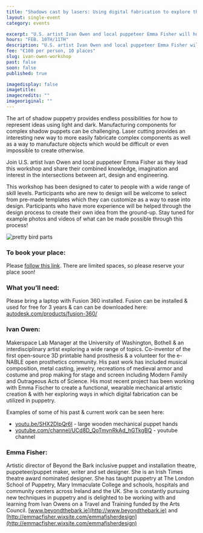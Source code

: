 ```yaml
---
title: "Shadows cast by lasers: Using digital fabrication to explore the beauty of light & movement"
layout: single-event
category: events

excerpt: "U.S. artist Ivan Owen and local puppeteer Emma Fisher will host an imaginative masterclass to guide you through designing & building your own laser cut mechanical shadow puppets! For professionals and beginners alike."
hours: "FEB. 10TH/11TH"
description: "U.S. artist Ivan Owen and local puppeteer Emma Fisher will host an imaginative masterclass to guide you through designing & building your own laser cut mechanical shadow puppets! For professionals and beginners alike."
fee: "€100 per person, 10 places"
slug: ivan-owen-workshop
past: false
soon: false
published: true

imagedisplay: false
imagetitle:
imagecredits: ""
imageoriginal: ""
---
```


The art of shadow puppetry provides endless possibilities for how to represent ideas using light and dark. Manufacturing components for complex shadow puppets can be challenging. Laser cutting provides an interesting new way to more easily fabricate complex components as well as a way to manufacture objects which would be difficult or even impossible to create otherwise.

Join U.S. artist Ivan Owen and local puppeteer Emma Fisher as they lead this workshop and share their combined knowledge, imagination and interest in the intersections between art, design and engineering.

This workshop has been designed to cater to people with a wide range of skill levels. Participants who are new to design will be welcome to select from pre-made templates which they can customize as a way to ease into design. Participants who have more experience will be helped through the design process to create their own idea from the ground-up. Stay tuned for example photos and videos of what can be made possible through this process!

![pretty bird parts]({{site.url}}/collection_events/2017-02-10-EVENT-ivan-owen-workshop2.jpg)

### To book your place:
Please [follow this link](https://fablablimerick.ticketleap.com/workshop-ivan-owen/). There are limited spaces, so please reserve your place soon!

### What you’ll need:
Please bring a laptop with Fusion 360 installed. Fusion can be installed & used for free for 3 years & can can be downloaded here: [autodesk.com/products/fusion-360/](http://www.autodesk.com/products/fusion-360/)

### Ivan Owen:
Makerspace Lab Manager at the University of Washington, Bothell & an interdisciplinary artist exploring a wide range of topics. Co-inventor of the first open-source 3D printable hand prosthesis & a volunteer for the e-NABLE open prosthetics community. His past work has included musical composition, metal casting, jewelry, recreations of medieval armor and costume and prop making for stage and screen including Modern Family and Outrageous Acts of Science. His most recent project has been working with Emma Fischer to create a functional, wearable mechanical artistic creation & with her exploring ways in which digital fabrication can be utilized in puppetry.

Examples of some of his past & current work can be seen here:
* [youtu.be/SHX2DIpQr6I](https://youtu.be/SHX2DIpQr6I) - large wooden mechanical puppet hands
* [youtube.com/channel/UCd8D_QoTmynRkAd_hGTkgBQ](https://www.youtube.com/channel/UCd8D_QoTmynRkAd_hGTkgBQ) - youtube channel

### Emma Fisher:
Artistic director of Beyond the Bark inclusive puppet and installation theatre, puppeteer/puppet maker, writer and set designer. She is an Irish Times theatre award nominated designer. She has taught puppetry at The London School of Puppetry, Mary Immaculate College and schools, hospitals and community centers across Ireland and the UK. She is constantly pursuing new techniques in puppetry and is delighted to be working with and learning from Ivan Owens on a Travel and Training funded by the Arts Council. [www.beyondthebark.ie](http://www.beyondthebark.ie) and [http://emmacfisher.wixsite.com/emmafisherdesign](http://emmacfisher.wixsite.com/emmafisherdesign)
